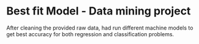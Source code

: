 # Best fit Model - Data mining project
After cleaning the provided raw data, had run different machine models to get best accuracy for both regression and classification problems.
